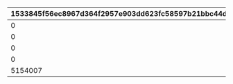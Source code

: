 |1533845f56ec8967d364f2957e903dd623fc58597b21bbc44dbb5ce3f59f4074|e805a91751b72aeedb92410491510cb7277ff098c35769965e19b04caaa97972|70e4d97b2005ea07ecaf412507ea43c8af42e8a1edad97e70b193ce7874a8823|0b92e8b6525457b43c1c8479e7ce0c7ecc343b6515040e376161af73c355455d|
| --- | --- | --- | --- |
|0|10146|1014601|0|
|0|10148|1014801|0|
|0|10150|1015001|0|
|0|10152|1015201|0|
|5154007|10154|0|0|
